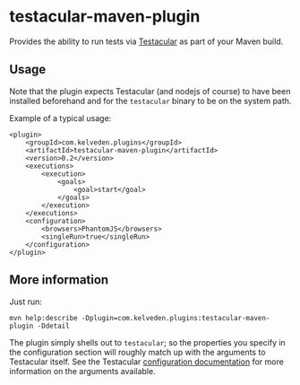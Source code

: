 # testacular-maven-plugin

Provides the ability to run tests via [Testacular](http://testacular.github.com/) as part of your Maven build.

## Usage

Note that the plugin expects Testacular (and nodejs of course) to have been installed beforehand and for the `testacular`
binary to be on the system path.

Example of a typical usage:

    <plugin>
        <groupId>com.kelveden.plugins</groupId>
        <artifactId>testacular-maven-plugin</artifactId>
        <version>0.2</version>
        <executions>
            <execution>
                <goals>
                    <goal>start</goal>
                </goals>
            </execution>
        </executions>
        <configuration>
            <browsers>PhantomJS</browsers>
            <singleRun>true</singleRun>
        </configuration>
    </plugin>

## More information

Just run:

    mvn help:describe -Dplugin=com.kelveden.plugins:testacular-maven-plugin -Ddetail

The plugin simply shells out to `testacular`; so the properties you specify in the configuration section will
roughly match up with the arguments to Testacular itself. See the Testacular
[configuration documentation](http://testacular.github.com/0.6.0/config/configuration-file.html) for more
information on the arguments available.

